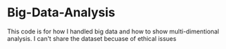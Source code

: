 # Big-Data-Analysis
This code is for how I handled big data and how to show multi-dimentional analysis. I can't share the dataset becuase of ethical issues 
